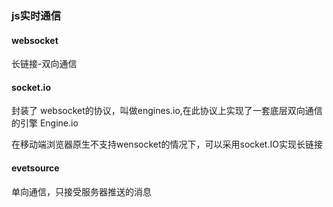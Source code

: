 ### js实时通信

#### websocket

长链接-双向通信

#### socket.io

封装了 websocket的协议，叫做engines.io,在此协议上实现了一套底层双向通信的引擎 Engine.io

在移动端浏览器原生不支持wensocket的情况下，可以采用socket.IO实现长链接

#### evetsource

单向通信，只接受服务器推送的消息
